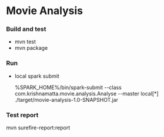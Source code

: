 # Movie Analysis 

### Build and test
- mvn test
- mvn package

### Run
- local spark submit

	%SPARK_HOME%/bin/spark-submit --class com.krishnamatta.movie.analysis.Analyse --master local[*] ./target/movie-analysis-1.0-SNAPSHOT.jar

### Test report
mvn surefire-report:report